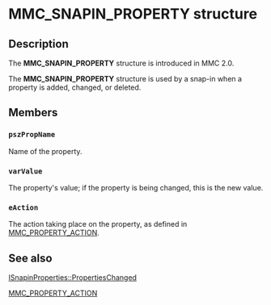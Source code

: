 # MMC_SNAPIN_PROPERTY structure

## Description

The
**MMC_SNAPIN_PROPERTY** structure is introduced in MMC 2.0.

The
**MMC_SNAPIN_PROPERTY** structure is used by a snap-in when a property is added, changed, or deleted.

## Members

### `pszPropName`

Name of the property.

### `varValue`

The property's value; if the property is being changed, this is the new value.

### `eAction`

The action taking place on the property, as defined in
[MMC_PROPERTY_ACTION](https://learn.microsoft.com/windows/desktop/api/mmcobj/ne-mmcobj-mmc_property_action).

## See also

[ISnapinProperties::PropertiesChanged](https://learn.microsoft.com/windows/desktop/api/mmcobj/nf-mmcobj-isnapinproperties-propertieschanged)

[MMC_PROPERTY_ACTION](https://learn.microsoft.com/windows/desktop/api/mmcobj/ne-mmcobj-mmc_property_action)